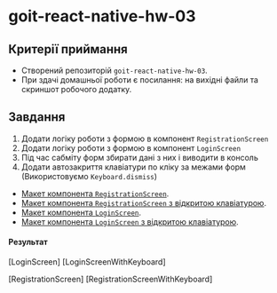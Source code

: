 # goit-react-native-hw-03

## Критерії приймання

- Створений репозиторій `goit-react-native-hw-03`.
- При здачі домашньої роботи є посилання: на вихідні файли та скриншот робочого додатку.

## Завдання​

1. Додати логіку роботи з формою в компонент `RegistrationScreen`
2. Додати логіку роботи з формою в компонент `LoginScreen`
3. Під час сабміту форм збирати дані з них і виводити в консоль
4. Додати автозакриття клавіатури по кліку за межами форм (Використовуємо `Keyboard.dismiss`)

- [Макет компонента `RegistrationScreen`](<https://www.figma.com/file/YqWLNarVE4x1zkXa6PYJfi/Homework-(Copy)-(Copy)?node-id=3-26&t=XKtrTESvHCJWWJMS-0>).
- [Макет компонента `RegistrationScreen` з відкритою клавіатурою](<https://www.figma.com/file/YqWLNarVE4x1zkXa6PYJfi/Homework-(Copy)-(Copy)?node-id=32-57&t=jZpeABXYpGtE6WlU-0>).
- [Макет компонента `LoginScreen`](<https://www.figma.com/file/YqWLNarVE4x1zkXa6PYJfi/Homework-(Copy)-(Copy)?node-id=12-0&t=tkIKc4K19uOKNunb-0>).
- [Макет компонента `LoginScreen` з відкритою клавіатурою](<https://www.figma.com/file/YqWLNarVE4x1zkXa6PYJfi/Homework-(Copy)-(Copy)?node-id=33-126&t=p8npyqW8trmwF8rr-0>).

#### Результат

[LoginScreen] [LoginScreenWithKeyboard]

[RegistrationScreen] [RegistrationScreenWithKeyboard]
